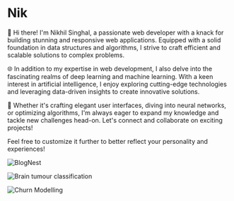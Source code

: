 # Nik
👋 Hi there! I'm Nikhil Singhal, a passionate web developer with a knack for building stunning and responsive web applications. Equipped with a solid foundation in data structures and algorithms, I strive to craft efficient and scalable solutions to complex problems.

🌐 In addition to my expertise in web development, I also delve into the fascinating realms of deep learning and machine learning. With a keen interest in artificial intelligence, I enjoy exploring cutting-edge technologies and leveraging data-driven insights to create innovative solutions.

🧠 Whether it's crafting elegant user interfaces, diving into neural networks, or optimizing algorithms, I'm always eager to expand my knowledge and tackle new challenges head-on. Let's connect and collaborate on exciting projects!

Feel free to customize it further to better reflect your personality and experiences!


![BlogNest](https://github.com/NikhilSinghal0/Blog-Website)

![Brain tumour classification](https://github.com/NikhilSinghal0/Brain-tumor-classification)

![Churn Modelling](https://github.com/NikhilSinghal0/Churn-Modelling-using-ANN)
